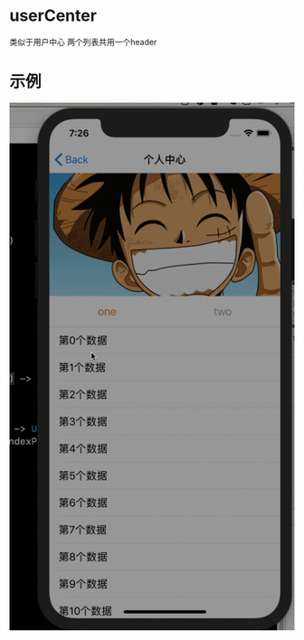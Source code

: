 # userCenter
类似于用户中心 两个列表共用一个header

# 示例
![示例](https://github.com/joealzhou/userCenter/blob/master/UserCenterTableViewDemo/userCenter.gif)
